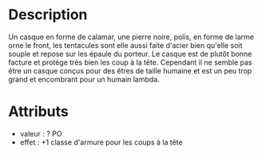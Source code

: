 # Description
Un casque en forme de calamar, une pierre noire, polis, en forme de larme orne le front, les tentacules sont elle aussi faite d'acier bien qu'elle soit souple et repose sur les épaule du porteur. Le casque est de plutôt bonne facture et protège très bien les coup à la tête. Cependant il ne semble pas être un casque conçus pour des êtres de taille humaine et est un peu trop grand et encombrant pour un humain lambda.
# Attributs
- valeur : ? PO
- effet : +1 classe d'armure pour les coups à la tête